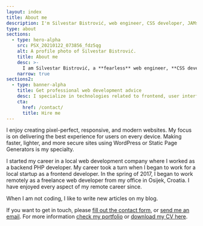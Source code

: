 ```yaml
---
layout: index
title: About me
description: I'm Silvestar Bistrović, web engineer, CSS developer, JAMstack enthusiast, WordPress theme specialist, author of UI Dev Newsletter, and founder of CSS Auditors.
type: about
sections:
  - type: hero-alpha
    src: PSX_20210122_073856_fdz5qg
    alt: A profile photo of Silvestar Bistrović.
    title: About me
    desc: >-
      I am Silvestar Bistrović, a **fearless** web engineer, **CSS developer**, JAMstack enthusiast, WordPress theme specialist, author of the [UI Dev Newsletter](/side-projects/ui-dev-mentoring/reads/), and founder of [CSS Auditors](https://css-auditors.com/).
    narrow: true
sections2:
  - type: banner-alpha
    title: Get professional web development advice
    desc: I specialize in technologies related to frontend, user interface, and website development.
    cta:
      href: /contact/
      title: Hire me
---
```


I enjoy creating pixel-perfect, responsive, and modern websites. My focus is on delivering the best experience for users on every device. Making faster, lighter, and more secure sites using WordPress or Static Page Generators is my specialty.

I started my career in a local web development company where I worked as a backend PHP developer. My career took a turn when I began to work for a local startup as a frontend developer. In the spring of 2017, I began to work remotely as a freelance web developer from my office in Osijek, Croatia. I have enjoyed every aspect of my remote career since.

When I am not coding, I like to write new articles on my blog.

If you want to get in touch, please [fill out the contact form](/contact/), or [send me an email](mailto:me@silvestar.codes).
For more information [check my portfolio](/portfolio/) or [download my CV here](/silvestar-bistrovic-cv.pdf).

